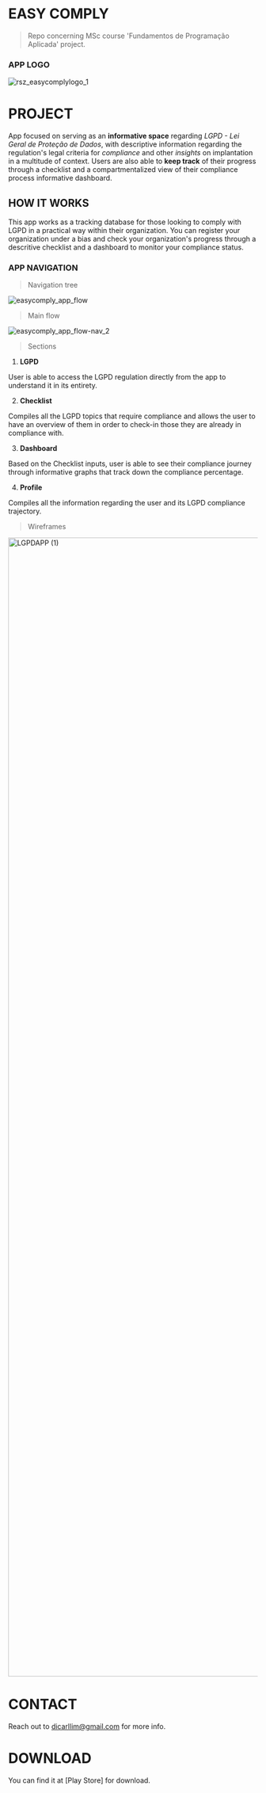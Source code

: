 # EASY COMPLY

> Repo concerning MSc course 'Fundamentos de Programação Aplicada' project. 

### APP LOGO

![rsz_easycomplylogo_1](https://user-images.githubusercontent.com/14913386/114319238-0d86e800-9ae7-11eb-8a21-13dc59ecf470.png)


# PROJECT

App focused on serving as an **informative space** regarding _LGPD - Lei Geral de Proteção de Dados_, with descriptive information regarding the regulation's legal criteria for _compliance_ and other _insights_ on implantation in a multitude of context. Users are also able to **keep track** of their progress through a checklist and a compartmentalized view of their compliance process informative dashboard.

## HOW IT WORKS

This app works as a tracking database for those looking to comply with LGPD in a practical way within their organization. You can register your organization under a bias and check your organization's progress through a descritive checklist and a dashboard to monitor your compliance status. 

### APP NAVIGATION

> Navigation tree

![easycomply_app_flow](https://user-images.githubusercontent.com/14913386/126016851-a39acdb7-04eb-426c-a213-808843572cb3.png)

> Main flow

![easycomply_app_flow-nav_2](https://user-images.githubusercontent.com/14913386/126020064-ac735eec-e555-4873-8c39-ddf699d4b2d7.png)


> Sections

1. **LGPD**

User is able to access the LGPD regulation directly from the app to understand it in its entirety.

2. **Checklist**

Compiles all the LGPD topics that require compliance and allows the user to have an overview of them in order to check-in those they are already in compliance with. 

3. **Dashboard**

Based on the Checklist inputs, user is able to see their compliance journey through informative graphs that track down the compliance percentage. 

4. **Profile**

Compiles all the information regarding the user and its LGPD compliance trajectory.

> Wireframes

<img width="2300" alt="LGPDAPP (1)" src="https://user-images.githubusercontent.com/14913386/126018989-9fd2e9b3-dc8c-4212-985c-50610da0c6da.png">

# CONTACT

Reach out to dicarllim@gmail.com for more info.

# DOWNLOAD

You can find it at [Play Store] for download. 
